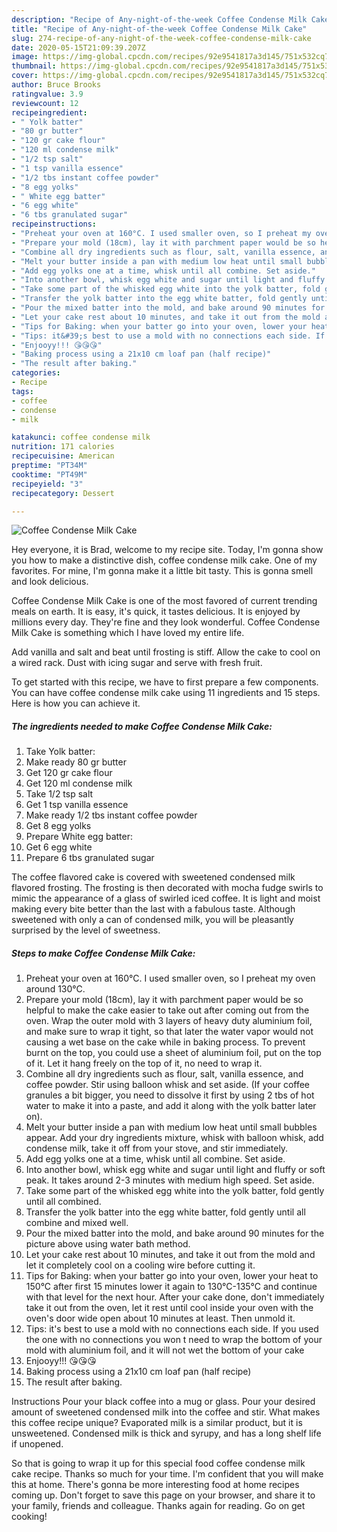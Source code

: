 ```yaml
---
description: "Recipe of Any-night-of-the-week Coffee Condense Milk Cake"
title: "Recipe of Any-night-of-the-week Coffee Condense Milk Cake"
slug: 274-recipe-of-any-night-of-the-week-coffee-condense-milk-cake
date: 2020-05-15T21:09:39.207Z
image: https://img-global.cpcdn.com/recipes/92e9541817a3d145/751x532cq70/coffee-condense-milk-cake-recipe-main-photo.jpg
thumbnail: https://img-global.cpcdn.com/recipes/92e9541817a3d145/751x532cq70/coffee-condense-milk-cake-recipe-main-photo.jpg
cover: https://img-global.cpcdn.com/recipes/92e9541817a3d145/751x532cq70/coffee-condense-milk-cake-recipe-main-photo.jpg
author: Bruce Brooks
ratingvalue: 3.9
reviewcount: 12
recipeingredient:
- " Yolk batter"
- "80 gr butter"
- "120 gr cake flour"
- "120 ml condense milk"
- "1/2 tsp salt"
- "1 tsp vanilla essence"
- "1/2 tbs instant coffee powder"
- "8 egg yolks"
- " White egg batter"
- "6 egg white"
- "6 tbs granulated sugar"
recipeinstructions:
- "Preheat your oven at 160°C. I used smaller oven, so I preheat my oven around 130°C."
- "Prepare your mold (18cm), lay it with parchment paper would be so helpful to make the cake easier to take out after coming out from the oven. Wrap the outer mold with 3 layers of heavy duty aluminium foil, and make sure to wrap it tight, so that later the water vapor would not causing a wet base on the cake while in baking process. To prevent burnt on the top, you could use a sheet of aluminium foil, put on the top of it. Let it hang freely on the top of it, no need to wrap it."
- "Combine all dry ingredients such as flour, salt, vanilla essence, and coffee powder. Stir using balloon whisk and set aside. (If your coffee granules a bit bigger, you need to dissolve it first by using 2 tbs of hot water to make it into a paste, and add it along with the yolk batter later on)."
- "Melt your butter inside a pan with medium low heat until small bubbles appear. Add your dry ingredients mixture, whisk with balloon whisk, add condense milk, take it off from your stove, and stir immediately."
- "Add egg yolks one at a time, whisk until all combine. Set aside."
- "Into another bowl, whisk egg white and sugar until light and fluffy or soft peak. It takes around 2-3 minutes with medium high speed. Set aside."
- "Take some part of the whisked egg white into the yolk batter, fold gently until all combined."
- "Transfer the yolk batter into the egg white batter, fold gently until all combine and mixed well."
- "Pour the mixed batter into the mold, and bake around 90 minutes for the picture above using water bath method."
- "Let your cake rest about 10 minutes, and take it out from the mold and let it completely cool on a cooling wire before cutting it."
- "Tips for Baking: when your batter go into your oven, lower your heat to 150°C after first 15 minutes lower it again to 130°C-135°C and continue with that level for the next hour. After your cake done, don&#39;t immediately take it out from the oven, let it rest until cool inside your oven with the oven&#39;s door wide open about 10 minutes at least. Then unmold it."
- "Tips: it&#39;s best to use a mold with no connections each side. If you used the one with no connections you won t need to wrap the bottom of your mold with aluminium foil, and it will not wet the bottom of your cake"
- "Enjooyy!!! 😘😘😘"
- "Baking process using a 21x10 cm loaf pan (half recipe)"
- "The result after baking."
categories:
- Recipe
tags:
- coffee
- condense
- milk

katakunci: coffee condense milk 
nutrition: 171 calories
recipecuisine: American
preptime: "PT34M"
cooktime: "PT49M"
recipeyield: "3"
recipecategory: Dessert

---
```



![Coffee Condense Milk Cake](https://img-global.cpcdn.com/recipes/92e9541817a3d145/751x532cq70/coffee-condense-milk-cake-recipe-main-photo.jpg)

Hey everyone, it is Brad, welcome to my recipe site. Today, I'm gonna show you how to make a distinctive dish, coffee condense milk cake. One of my favorites. For mine, I'm gonna make it a little bit tasty. This is gonna smell and look delicious.

Coffee Condense Milk Cake is one of the most favored of current trending meals on earth. It is easy, it's quick, it tastes delicious. It is enjoyed by millions every day. They're fine and they look wonderful. Coffee Condense Milk Cake is something which I have loved my entire life.

Add vanilla and salt and beat until frosting is stiff. Allow the cake to cool on a wired rack. Dust with icing sugar and serve with fresh fruit.


To get started with this recipe, we have to first prepare a few components. You can have coffee condense milk cake using 11 ingredients and 15 steps. Here is how you can achieve it.

<!--inarticleads1-->

##### The ingredients needed to make Coffee Condense Milk Cake:

1. Take  Yolk batter:
1. Make ready 80 gr butter
1. Get 120 gr cake flour
1. Get 120 ml condense milk
1. Take 1/2 tsp salt
1. Get 1 tsp vanilla essence
1. Make ready 1/2 tbs instant coffee powder
1. Get 8 egg yolks
1. Prepare  White egg batter:
1. Get 6 egg white
1. Prepare 6 tbs granulated sugar


The coffee flavored cake is covered with sweetened condensed milk flavored frosting. The frosting is then decorated with mocha fudge swirls to mimic the appearance of a glass of swirled iced coffee. It is light and moist making every bite better than the last with a fabulous taste. Although sweetened with only a can of condensed milk, you will be pleasantly surprised by the level of sweetness. 

<!--inarticleads2-->

##### Steps to make Coffee Condense Milk Cake:

1. Preheat your oven at 160°C. I used smaller oven, so I preheat my oven around 130°C.
1. Prepare your mold (18cm), lay it with parchment paper would be so helpful to make the cake easier to take out after coming out from the oven. Wrap the outer mold with 3 layers of heavy duty aluminium foil, and make sure to wrap it tight, so that later the water vapor would not causing a wet base on the cake while in baking process. To prevent burnt on the top, you could use a sheet of aluminium foil, put on the top of it. Let it hang freely on the top of it, no need to wrap it.
1. Combine all dry ingredients such as flour, salt, vanilla essence, and coffee powder. Stir using balloon whisk and set aside. (If your coffee granules a bit bigger, you need to dissolve it first by using 2 tbs of hot water to make it into a paste, and add it along with the yolk batter later on).
1. Melt your butter inside a pan with medium low heat until small bubbles appear. Add your dry ingredients mixture, whisk with balloon whisk, add condense milk, take it off from your stove, and stir immediately.
1. Add egg yolks one at a time, whisk until all combine. Set aside.
1. Into another bowl, whisk egg white and sugar until light and fluffy or soft peak. It takes around 2-3 minutes with medium high speed. Set aside.
1. Take some part of the whisked egg white into the yolk batter, fold gently until all combined.
1. Transfer the yolk batter into the egg white batter, fold gently until all combine and mixed well.
1. Pour the mixed batter into the mold, and bake around 90 minutes for the picture above using water bath method.
1. Let your cake rest about 10 minutes, and take it out from the mold and let it completely cool on a cooling wire before cutting it.
1. Tips for Baking: when your batter go into your oven, lower your heat to 150°C after first 15 minutes lower it again to 130°C-135°C and continue with that level for the next hour. After your cake done, don&#39;t immediately take it out from the oven, let it rest until cool inside your oven with the oven&#39;s door wide open about 10 minutes at least. Then unmold it.
1. Tips: it&#39;s best to use a mold with no connections each side. If you used the one with no connections you won t need to wrap the bottom of your mold with aluminium foil, and it will not wet the bottom of your cake
1. Enjooyy!!! 😘😘😘
1. Baking process using a 21x10 cm loaf pan (half recipe)
1. The result after baking.


Instructions Pour your black coffee into a mug or glass. Pour your desired amount of sweetened condensed milk into the coffee and stir. What makes this coffee recipe unique? Evaporated milk is a similar product, but it is unsweetened. Condensed milk is thick and syrupy, and has a long shelf life if unopened. 

So that is going to wrap it up for this special food coffee condense milk cake recipe. Thanks so much for your time. I'm confident that you will make this at home. There's gonna be more interesting food at home recipes coming up. Don't forget to save this page on your browser, and share it to your family, friends and colleague. Thanks again for reading. Go on get cooking!
